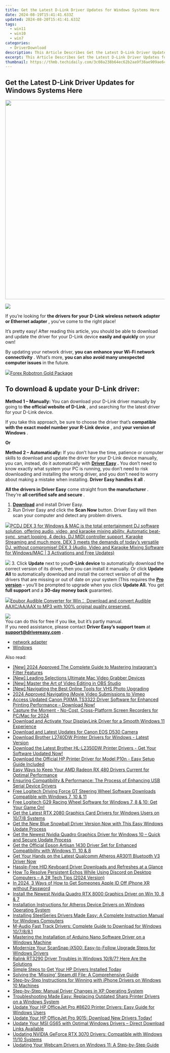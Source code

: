 ```yaml
---
title: Get the Latest D-Link Driver Updates for Windows Systems Here
date: 2024-08-19T15:41:41.633Z
updated: 2024-08-20T15:41:41.633Z
tags:
  - win11
  - win10
  - win7
categories:
  - DriverDownload
description: This Article Describes Get the Latest D-Link Driver Updates for Windows Systems Here
excerpt: This Article Describes Get the Latest D-Link Driver Updates for Windows Systems Here
thumbnail: https://thmb.techidaily.com/3c08a238b64ec62b2aa9f38ae909ae6c80252893c9fb975f46ca921fe1059ab2.jpg
---
```


## Get the Latest D-Link Driver Updates for Windows Systems Here

<!-- affiliate ads begin -->
<a href="https://thefitville.pxf.io/c/5597632/1526796/15852" target="_top" id="1526796"><img src="//a.impactradius-go.com/display-ad/15852-1526796" border="0" alt="" width="1200" height="628"/></a><img height="0" width="0" src="https://imp.pxf.io/i/5597632/1526796/15852" style="position:absolute;visibility:hidden;" border="0" />
<!-- affiliate ads end -->
![](https://images.drivereasy.com/wp-content/uploads/2018/12/snap000190-300x277.png)

 If you’re looking for **the drivers for your D-Link wireless network adapter or Ethernet adapter** , you’ve come to the right place!

 It’s pretty easy! After reading this article, you should be able to download and update the driver for your D-Link device **easily and quickly** on your own!

 By updating your network driver, **you**  **can**  **enhance your Wi-Fi network connectivity** . What’s more, **you can also avoid many unexpected computer issues**   in the future.

<!-- affiliate ads begin -->
<a href="https://secure.2checkout.com/order/checkout.php?PRODS=4727541&QTY=1&AFFILIATE=108875&CART=1"><img src="https://secure.avangate.com/images/merchant/5f4f7141b65a730b4efb0e0d51f63e94/products/copy_copy_forexrobotronbox.gif" border="0">Forex Robotron Gold Package</a>
<!-- affiliate ads end -->
## **To download & update your D-Link driver:**

**Method 1 – Manually:**  You can download your D-Link driver manually by going to **the official website of D-Link** , and searching for the latest driver for your D-Link device.

 If you take this approach, be sure to choose the driver that’s **compatible with the exact model number your R-Link device** , and **your version of Windows** .

**Or**

**Method 2 – Automatically:**   If you don’t have the time, patience or computer skills to download and update the driver for your D-Link device manually, you can, instead, do it automatically with **[Driver Easy](https://tools.techidaily.com/drivereasy/download/) .**  You don’t need to know exactly what system your PC is running, you don’t need to risk downloading and installing the wrong driver, and you don’t need to worry about making a mistake when installing. **Driver Easy handles it all** .

**All the drivers in Driver Easy** come straight from **the manufacturer** . They‘re **all certified safe and secure** .

1. **[Download](https://tools.techidaily.com/drivereasy/download/)**  and install Driver Easy.
2. Run Driver Easy and click the **Scan Now**  button. Driver Easy will then scan your computer and detect any problem drivers.  
<!-- affiliate ads begin -->
<a href="https://shop.pcdj.com/order/checkout.php?PRODS=4698824&QTY=1&AFFILIATE=108875&CART=1"> <img src="https://secure.avangate.com/images/merchant/47f4b6321e9fd8e8f7326a6adc1a7c1e/products/dex3pro-screenshot-homepage.png" border="0">PCDJ DEX 3 for Windows & MAC is the total entertainment DJ software solution, offering audio, video, and karaoke mixing ability. Automatic beat-sync, smart looping, 4 decks, DJ MIDI controller support, Karaoke Streaming and much more. 
DEX 3 meets the demands of today’s versatile DJ, without compromise! 
DEX 3 (Audio, Video and Karaoke Mixing Software for Windows/MAC | 3 Activations and Free Updates)</a>
<!-- affiliate ads end -->
![](https://images.drivereasy.com/wp-content/uploads/2018/12/snap000192.png)
3. Click **Update**  next to your**D-Link device** to automatically download the correct version of its driver, then you can install it manually. Or click **Update All**  to automatically download and install the correct version of _all_  the drivers that are missing or out of date on your system (This requires the **[Pro version](https://tools.techidaily.com/drivereasy/download/)**  – you’ll be prompted to upgrade when you click **Update All.** You get **full support**  and a **30-day money back**  guarantee).  
<!-- affiliate ads begin -->
<a href="https://secure.2checkout.com/order/checkout.php?PRODS=4708689&QTY=1&AFFILIATE=108875&CART=1"><img src="https://www.epubor.com/images/uppic/audible-converter-interface.png" border="0">Epubor Audible Converter for Win： Download and convert Audible AAXC/AA/AAX to MP3 with 100% original quality preserved.</a>
<!-- affiliate ads end -->
![](https://images.drivereasy.com/wp-content/uploads/2018/12/snap000191.png)  
 You can do this for free if you like, but it’s partly manual.  
 If you need assistance, please contact **Driver Easy’s support team** at [**support@drivereasy.com**](https://tools.techidaily.com/drivereasy/download/) .

* [network adapter](https://tools.techidaily.com/drivereasy/download/)
* [Windows](https://tools.techidaily.com/drivereasy/download/)

<ins class="adsbygoogle"
     style="display:block"
     data-ad-format="autorelaxed"
     data-ad-client="ca-pub-7571918770474297"
     data-ad-slot="1223367746"></ins>



<ins class="adsbygoogle"
     style="display:block"
     data-ad-client="ca-pub-7571918770474297"
     data-ad-slot="8358498916"
     data-ad-format="auto"
     data-full-width-responsive="true"></ins>

<span class="atpl-alsoreadstyle">Also read:</span>
<div><ul>
<li><a href="https://instagram-video-recordings.techidaily.com/new-2024-approved-the-complete-guide-to-mastering-instagrams-filter-features/"><u>[New] 2024 Approved  The Complete Guide to Mastering Instagram's Filter Features</u></a></li>
<li><a href="https://screen-activity-recording.techidaily.com/new-leading-selections-ultimate-mac-video-grabber-devices/"><u>[New] Leading Selections  Ultimate Mac Video Grabber Devices</u></a></li>
<li><a href="https://screen-video-capture.techidaily.com/new-master-the-art-of-video-editing-in-obs-studio/"><u>[New] Master the Art of Video Editing in OBS Studio</u></a></li>
<li><a href="https://extra-guidance.techidaily.com/new-navigating-the-best-online-tools-for-vhs-photo-upgrading/"><u>[New] Navigating the Best Online Tools for VHS Photo Upgrading</u></a></li>
<li><a href="https://vimeo-videos.techidaily.com/2024-approved-navigating-imovie-video-submissions-to-vimeo/"><u>2024 Approved  Navigating iMovie Video Submissions to Vimeo</u></a></li>
<li><a href="https://driver-download.techidaily.com/1722962972873-access-updated-canon-pixma-ts3322-driver-software-for-enhanced-printing-performance-download-now/"><u>Access Updated Canon PIXMA TS3322 Driver Software for Enhanced Printing Performance – Download Now!</u></a></li>
<li><a href="https://on-screen-recording.techidaily.com/capture-the-moment-no-cost-cross-platform-screen-recorders-for-pcmac-for-2024/"><u>Capture the Moment - No-Cost, Cross-Platform Screen Recorders for PC/Mac for 2024</u></a></li>
<li><a href="https://driver-download.techidaily.com/download-and-activate-your-displaylink-driver-for-a-smooth-windows-11-experience/"><u>Download and Activate Your DisplayLink Driver for a Smooth Windows 11 Experience</u></a></li>
<li><a href="https://driver-download.techidaily.com/download-and-latest-updates-for-canon-eos-d530-camera/"><u>Download and Latest Updates for Canon EOS D530 Camera</u></a></li>
<li><a href="https://driver-download.techidaily.com/download-brother-l2740dw-printer-drivers-for-windows-latest-version/"><u>Download Brother L2740DW Printer Drivers for Windows - Latest Version</u></a></li>
<li><a href="https://driver-download.techidaily.com/download-the-latest-brother-hl-l2350dw-printer-drivers-get-your-software-updated-now/"><u>Download the Latest Brother HL-L2350DW Printer Drivers - Get Your Software Updated Now!</u></a></li>
<li><a href="https://driver-download.techidaily.com/download-the-official-hp-printer-driver-for-model-p10n-easy-setup-guide-included/"><u>Download the Official HP Printer Driver for Model P10n - Easy Setup Guide Included</u></a></li>
<li><a href="https://driver-download.techidaily.com/easy-ways-to-keep-your-amd-radeon-rx-480-drivers-current-for-optimal-performance/"><u>Easy Ways to Keep Your AMD Radeon RX 480 Drivers Current for Optimal Performance</u></a></li>
<li><a href="https://driver-download.techidaily.com/ensuring-compatibility-and-performance-the-process-of-enhancing-usb-serial-device-drivers/"><u>Ensuring Compatibility & Performance: The Process of Enhancing USB Serial Device Drivers</u></a></li>
<li><a href="https://driver-download.techidaily.com/free-logitech-driving-force-gt-steering-wheel-software-downloads-compatible-with-windows-7-10-and-11/"><u>Free Logitech Driving Force GT Steering Wheel Software Downloads Compatible with Windows 7, 10 & 11</u></a></li>
<li><a href="https://driver-download.techidaily.com/free-logitech-g29-racing-wheel-software-for-windows-7-8-and-10-get-your-game-on/"><u>Free Logitech G29 Racing Wheel Software for Windows 7, 8 & 10: Get Your Game On!</u></a></li>
<li><a href="https://driver-download.techidaily.com/get-the-latest-rtx-2080-graphics-card-drivers-for-windows-users-on-1078-systems/"><u>Get the Latest RTX 2080 Graphics Card Drivers for Windows Users on 10/7/8 Systems</u></a></li>
<li><a href="https://driver-download.techidaily.com/get-the-new-blue-snowball-driver-version-now-with-this-easy-windows-update-process/"><u>Get the New Blue Snowball Driver Version Now with This Easy Windows Update Process</u></a></li>
<li><a href="https://driver-download.techidaily.com/get-the-newest-nvidia-quadro-graphics-driver-for-windows-10-quick-and-secure-update-process/"><u>Get the Newest Nvidia Quadro Graphics Driver for Windows 10 – Quick and Secure Update Process</u></a></li>
<li><a href="https://driver-download.techidaily.com/get-the-official-epson-artisan-1430-driver-set-for-enhanced-compatibility-with-windows-11-10-and-8/"><u>Get the Official Epson Artisan 1430 Driver Set for Enhanced Compatibility with Windows 11, 10 & 8</u></a></li>
<li><a href="https://driver-download.techidaily.com/1722972784260-get-your-hands-on-the-latest-qualcomm-atheros-ar3011-bluetooth-v3-driver-now/"><u>Get Your Hands on the Latest Qualcomm Atheros AR3011 Bluetooth V3 Driver Now</u></a></li>
<li><a href="https://driver-download.techidaily.com/hassle-free-hid-keyboard-driver-downloads-and-refreshes-at-a-glance/"><u>Hassle-Free HID Keyboard Driver Downloads and Refreshes at a Glance</u></a></li>
<li><a href="https://sound-issues.techidaily.com/how-to-resolve-persistent-echos-while-using-discord-on-desktop-computers-a-2-tech-tips-2024-version/"><u>How To Resolve Persistent Echos While Using Discord on Desktop Computers – A 2# Tech Tips (2024 Version)</u></a></li>
<li><a href="https://apple-account.techidaily.com/in-2024-3-ways-of-how-to-get-someones-apple-id-off-iphone-xr-without-password-by-drfone-ios/"><u>In 2024, 3 Ways of How to Get Someones Apple ID Off iPhone XR without Password</u></a></li>
<li><a href="https://driver-download.techidaily.com/install-the-newest-nvidia-quadro-rtx-8000-graphics-driver-on-win-10-8-and-7/"><u>Install the Newest Nvidia Quadro RTX 8000 Graphics Driver on Win 10, 8 & 7</u></a></li>
<li><a href="https://driver-download.techidaily.com/installation-instructions-for-atheros-device-drivers-on-windows-operating-system/"><u>Installation Instructions for Atheros Device Drivers on Windows Operating System</u></a></li>
<li><a href="https://driver-download.techidaily.com/installing-steelseries-drivers-made-easy-a-complete-instruction-manual-for-windows-computers/"><u>Installing SteelSeries Drivers Made Easy: A Complete Instruction Manual for Windows Computers</u></a></li>
<li><a href="https://driver-download.techidaily.com/m-audio-fast-track-drivers-complete-guide-to-download-for-windows-107881/"><u>M-Audio Fast Track Drivers: Complete Guide to Download for Windows 10/7/8/8.1</u></a></li>
<li><a href="https://driver-download.techidaily.com/mastering-the-installation-of-arduino-nano-software-driver-on-a-windows-machine/"><u>Mastering the Installation of Arduino Nano Software Driver on a Windows Machine</u></a></li>
<li><a href="https://driver-download.techidaily.com/modernize-your-scansnap-ix500-easy-to-follow-upgrade-steps-for-windows-drivers/"><u>Modernize Your ScanSnap iX500: Easy-to-Follow Upgrade Steps for Windows Drivers</u></a></li>
<li><a href="https://driver-download.techidaily.com/1722969874832-ralink-rt3290-driver-troubles-in-windows-1087-here-are-the-solutions/"><u>Ralink RT3290 Driver Troubles in Windows 10/8/7? Here Are the Solutions</u></a></li>
<li><a href="https://driver-download.techidaily.com/simple-steps-to-get-your-hp-drivers-installed-today/"><u>Simple Steps to Get Your HP Drivers Installed Today</u></a></li>
<li><a href="https://tech-renaissance.techidaily.com/solving-the-missing-steamdll-file-a-comprehensive-guide/"><u>Solving the 'Missing' Steam.dll File: A Comprehensive Guide</u></a></li>
<li><a href="https://driver-download.techidaily.com/step-by-step-instructions-for-winning-with-iphone-drivers-on-windows-10-machines/"><u>Step-by-Step Instructions for Winning with iPhone Drivers on Windows 10 Machines</u></a></li>
<li><a href="https://driver-install.techidaily.com/step-by-step-manual-driver-changes-in-xp-operating-system/"><u>Step-by-Step: Manual Driver Changes in XP Operating System</u></a></li>
<li><a href="https://driver-download.techidaily.com/troubleshooting-made-easy-replacing-outdated-sharp-printer-drivers-on-a-windows-system/"><u>Troubleshooting Made Easy: Replacing Outdated Sharp Printer Drivers on a Windows System</u></a></li>
<li><a href="https://driver-download.techidaily.com/update-your-hp-officejet-pro-8620-printer-drivers-easy-guide-for-windows-users/"><u>Update Your HP OfficeJet Pro #8620 Printer Drivers: Easy Guide for Windows Users</u></a></li>
<li><a href="https://driver-download.techidaily.com/update-your-hp-officejet-pro-9015-download-new-drivers-today/"><u>Update Your HP OfficeJet Pro 9015: Download New Drivers Today!</u></a></li>
<li><a href="https://driver-download.techidaily.com/1722964722115-update-your-msi-gs65-with-optimal-windows-drivers-direct-download-links-available/"><u>Update Your MSI GS65 with Optimal Windows Drivers – Direct Download Links Available</u></a></li>
<li><a href="https://driver-download.techidaily.com/updating-nvidia-geforce-rtx-3070-drivers-compatible-with-windows-1110-systems/"><u>Updating NVIDIA GeForce RTX 3070 Drivers: Compatible with Windows 11/10 Systems</u></a></li>
<li><a href="https://driver-download.techidaily.com/updating-your-webcam-drivers-on-windows-11-a-step-by-step-guide/"><u>Updating Your Webcam Drivers on Windows 11: A Step-by-Step Guide</u></a></li>
</ul></div>
